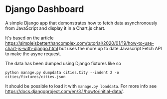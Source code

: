 # Django Dashboard

A simple Django app that demonstrates how to fetch data asynchronously from JavaScript and display it in a Chart.js chart.

It's based on the article https://simpleisbetterthancomplex.com/tutorial/2020/01/19/how-to-use-chart-js-with-django.html but uses the more up to date Javascript Fetch API to make the async request.

The data has been dumped using Django fixtures like so
```
python manage.py dumpdata cities.City --indent 2 -o cities/fixtures/cities.json
```
It should be possible to load it with `manage.py loaddata`. For more info see https://docs.djangoproject.com/en/3.1/howto/initial-data/.